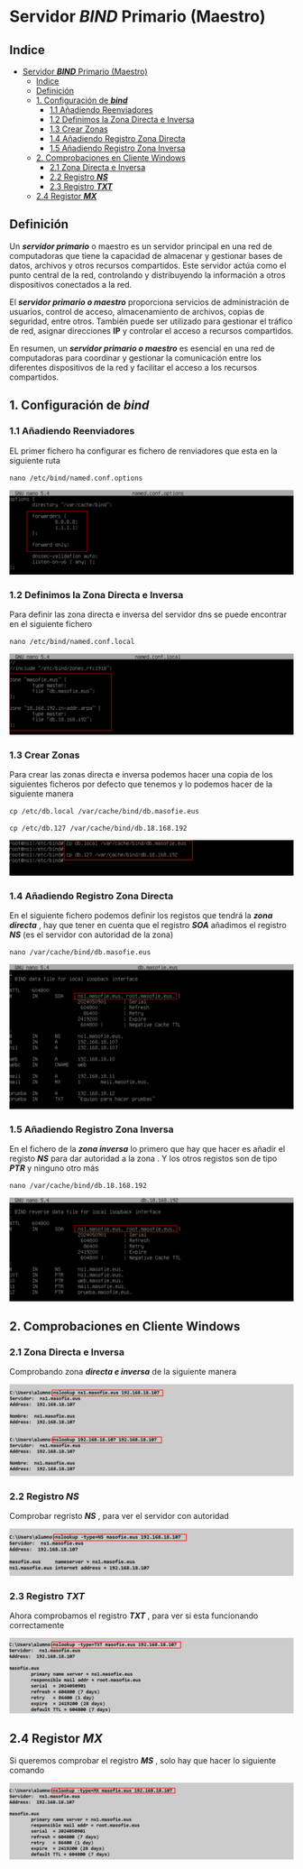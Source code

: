 # Servidor ***BIND*** Primario (Maestro)

## Indice 
- [Servidor ***BIND*** Primario (Maestro)](#servidor-bind-primario-maestro)
  - [Indice](#indice)
  - [Definición](#definición)
  - [1. Configuración de ***bind***](#1-configuración-de-bind)
    - [1.1 Añadiendo Reenviadores](#11-añadiendo-reenviadores)
    - [1.2 Definimos la Zona Directa e Inversa](#12-definimos-la-zona-directa-e-inversa)
    - [1.3 Crear Zonas](#13-crear-zonas)
    - [1.4 Añadiendo Registro Zona Directa](#14-añadiendo-registro-zona-directa)
    - [1.5 Añadiendo Registro Zona Inversa](#15-añadiendo-registro-zona-inversa)
  - [2. Comprobaciones en Cliente Windows](#2-comprobaciones-en-cliente-windows)
    - [2.1 Zona Directa e Inversa](#21-zona-directa-e-inversa)
    - [2.2 Registro ***NS***](#22-registro-ns)
    - [2.3 Registro ***TXT***](#23-registro-txt)
  - [2.4 Registor ***MX***](#24-registor-mx)


## Definición 

Un ***servidor primario*** o maestro es un servidor principal en una red de computadoras que tiene la capacidad de almacenar y gestionar bases de datos, archivos y otros recursos compartidos. Este servidor actúa como el punto central de la red, controlando y distribuyendo la información a otros dispositivos conectados a la red.

El ***servidor primario o maestro*** proporciona servicios de administración de usuarios, control de acceso, almacenamiento de archivos, copias de seguridad, entre otros. También puede ser utilizado para gestionar el tráfico de red, asignar direcciones **IP** y controlar el acceso a recursos compartidos.

En resumen, un ***servidor primario o maestro*** es esencial en una red de computadoras para coordinar y gestionar la comunicación entre los diferentes dispositivos de la red y facilitar el acceso a los recursos compartidos.

## 1. Configuración de ***bind***

### 1.1 Añadiendo Reenviadores 

EL primer fichero ha configurar es fichero de renviadores que esta en la siguiente ruta 

~~~
nano /etc/bind/named.conf.options
~~~

![Fichero de Reenviadores](./img/bind9_primario/1_reenviadores.png)

### 1.2 Definimos la Zona Directa e Inversa

Para definir las zona directa e inversa del servidor dns se puede encontrar en el siguiente fichero 

~~~
nano /etc/bind/named.conf.local
~~~

![Definir Zonas Directa e Invera](./img/bind9_primario/2_definirzonas.png)


### 1.3 Crear Zonas 

Para crear las zonas directa e inversa podemos hacer una copia de los siguientes ficheros por defecto que tenemos y lo podemos hacer de la siguiente manera 

~~~
cp /etc/db.local /var/cache/bind/db.masofie.eus
~~~
~~~
cp /etc/db.127 /var/cache/bind/db.18.168.192
~~~

![Crear Zonas Directa e Invera](./img/bind9_primario/3_crear_zonas_directa_inversa.png)

### 1.4 Añadiendo Registro Zona Directa

En el siguiente fichero podemos definir los registos que tendrá la ***zona directa*** , hay que tener en cuenta que el registro ***SOA*** añadimos el registro ***NS*** (es el servidor con autoridad de la zona)

~~~
nano /var/cache/bind/db.masofie.eus
~~~

![Registro de la Zona Directa](./img/bind9_primario/4_registros_de_zonas_directa.png)

### 1.5 Añadiendo Registro Zona Inversa

En el fichero de la ***zona inversa*** lo primero que hay que hacer es añadir el registo ***NS*** para dar autoridad a la zona . Y los otros registos son de tipo ***PTR*** y ninguno otro más 

~~~
nano /var/cache/bind/db.18.168.192
~~~

![Registro de la Zona Inversa](./img/bind9_primario/5_registros_de_zonas_inversa.png)

## 2. Comprobaciones en Cliente Windows 

### 2.1 Zona Directa e Inversa

Comprobando zona ***directa e inversa*** de la siguiente manera 

![Comprobaciones de Zona Directa e Inversa](./img/bind9_primario/6_w10_comprobaciones_directa_inversa.png)


### 2.2 Registro ***NS***

Comprobar regristo ***NS*** , para ver el servidor con autoridad 

![Comprobacion de Registro NS](./img/bind9_primario/7_w10_comprobaciones_registro_ns.png)

### 2.3 Registro ***TXT***

Ahora comprobamos el registro ***TXT*** , para ver si esta funcionando correctamente 

![Comprobacion de Registro TXT](./img/bind9_primario/8_w10_comprobaciones_registro_txt.png)

## 2.4 Registor ***MX***

Si queremos comprobar el registro ***MS*** ,  solo hay que hacer lo siguiente comando 

![Comprobacion de Registro MX](./img/bind9_primario/9_w10_comprobaciones_registro_mx.png)